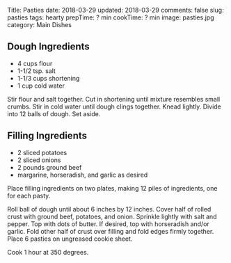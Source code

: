 Title: Pasties
date: 2018-03-29
updated: 2018-03-29
comments: false
slug: pasties
tags: hearty
prepTime: ? min
cookTime: ? min
image: pasties.jpg
category: Main Dishes

## Dough Ingredients
- 4 cups flour
- 1-1/2 tsp. salt
- 1-1/3 cups shortening
- 1 cup cold water

Stir flour and salt together.  Cut in shortening until mixture resembles small crumbs.  Stir in cold water until dough clings together.  Knead lightly.  Divide into 12 balls of dough.  Set aside.

## Filling Ingredients
- 2 sliced potatoes
- 2 sliced onions
- 2 pounds ground beef
- margarine, horseradish, and garlic as desired

Place filling ingredients on two plates, making 12 piles of ingredients, one for each pasty.

Roll ball of dough until about 6 inches by 12 inches.  Cover half of rolled crust with ground beef, potatoes, and onion.  Sprinkle lightly with salt and pepper.  Top with dots of butter.  If desired, top with horseradish and/or garlic.  Fold other half of crust over filling and fold edges firmly together.  Place 6 pasties on ungreased cookie sheet.

Cook 1 hour at 350 degrees.
